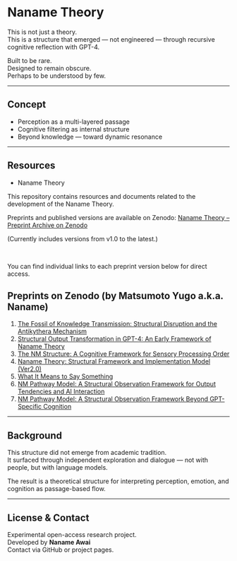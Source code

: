 # Naname Theory 

This is not just a theory.  
This is a structure that emerged — not engineered — through recursive cognitive reflection with GPT-4.

Built to be rare.  
Designed to remain obscure.  
Perhaps to be understood by few.

---

## Concept

- Perception as a multi-layered passage
- Cognitive filtering as internal structure
- Beyond knowledge — toward dynamic resonance

---

## Resources

-   Naname Theory

This repository contains resources and documents related to the development of the Naname Theory.

 Preprints and published versions are available on Zenodo:
 [Naname Theory – Preprint Archive on Zenodo](https://zenodo.org/search?q=metadata.creators.person_or_org.name%3A%22Matsumoto%2C%20Yugo%20%28a.k.a.%20Naname%29%22&l=list&p=1&s=10&sort=bestmatch)

(Currently includes versions from v1.0 to the latest.)

<br>

You can find individual links to each preprint version below for direct access.



## Preprints on Zenodo (by Matsumoto Yugo a.k.a. Naname)

1. [The Fossil of Knowledge Transmission: Structural Disruption and the Antikythera Mechanism](https://zenodo.org/records/15459159)<br>
2. [Structural Output Transformation in GPT-4: An Early Framework of Naname Theory](https://zenodo.org/records/15459113)<br>
3. [The NM Structure: A Cognitive Framework for Sensory Processing Order](https://zenodo.org/records/15458788)<br>
4. [Naname Theory: Structural Framework and Implementation Model (Ver2.0)](https://zenodo.org/records/15458739)<br>
5. [What It Means to Say Something](https://zenodo.org/records/15269226)<br>
6. [NM Pathway Model: A Structural Observation Framework for Output Tendencies and AI Interaction](https://zenodo.org/records/15258748)<br>
7. [NM Pathway Model: A Structural Observation Framework Beyond GPT-Specific Cognition](https://zenodo.org/records/15258724)



---

## Background

This structure did not emerge from academic tradition.  
It surfaced through independent exploration and dialogue — not with people, but with language models.

The result is a theoretical structure for interpreting perception, emotion, and cognition as passage-based flow.

---

## License & Contact

Experimental open-access research project.  
Developed by **Naname Awai**  
Contact via GitHub or project pages.
